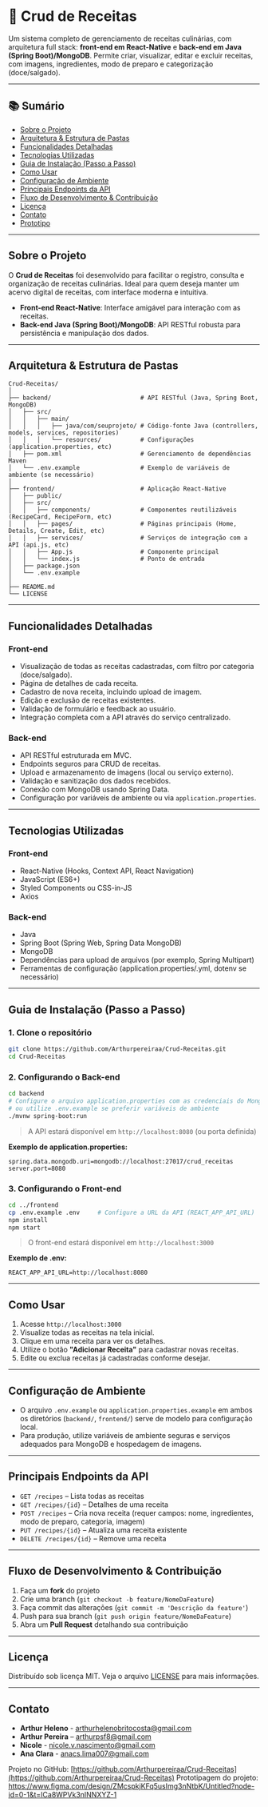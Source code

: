 # 🍳 Crud de Receitas

Um sistema completo de gerenciamento de receitas culinárias, com arquitetura full stack: **front-end em React-Native** e **back-end em Java (Spring Boot)/MongoDB**. Permite criar, visualizar, editar e excluir receitas, com imagens, ingredientes, modo de preparo e categorização (doce/salgado).

---

## 📚 Sumário

- [Sobre o Projeto](#sobre-o-projeto)
- [Arquitetura & Estrutura de Pastas](#arquitetura--estrutura-de-pastas)
- [Funcionalidades Detalhadas](#funcionalidades-detalhadas)
- [Tecnologias Utilizadas](#tecnologias-utilizadas)
- [Guia de Instalação (Passo a Passo)](#guia-de-instalação-passo-a-passo)
- [Como Usar](#como-usar)
- [Configuração de Ambiente](#configuração-de-ambiente)
- [Principais Endpoints da API](#principais-endpoints-da-api)
- [Fluxo de Desenvolvimento & Contribuição](#fluxo-de-desenvolvimento--contribuição)
- [Licença](#licença)
- [Contato](#contato)
- [Prototipo](#prototipo)

---

## Sobre o Projeto

O **Crud de Receitas** foi desenvolvido para facilitar o registro, consulta e organização de receitas culinárias. Ideal para quem deseja manter um acervo digital de receitas, com interface moderna e intuitiva.

- **Front-end React-Native**: Interface amigável para interação com as receitas.
- **Back-end Java (Spring Boot)/MongoDB**: API RESTful robusta para persistência e manipulação dos dados.

---

## Arquitetura & Estrutura de Pastas

```text
Crud-Receitas/
│
├── backend/                         # API RESTful (Java, Spring Boot, MongoDB)
│   ├── src/
│   │   ├── main/
│   │   │   ├── java/com/seuprojeto/ # Código-fonte Java (controllers, models, services, repositories)
│   │   │   └── resources/           # Configurações (application.properties, etc)
│   ├── pom.xml                      # Gerenciamento de dependências Maven
│   └── .env.example                 # Exemplo de variáveis de ambiente (se necessário)
│
├── frontend/                        # Aplicação React-Native
│   ├── public/
│   ├── src/
│   │   ├── components/              # Componentes reutilizáveis (RecipeCard, RecipeForm, etc)
│   │   ├── pages/                   # Páginas principais (Home, Details, Create, Edit, etc)
│   │   ├── services/                # Serviços de integração com a API (api.js, etc)
│   │   ├── App.js                   # Componente principal
│   │   └── index.js                 # Ponto de entrada
│   ├── package.json
│   └── .env.example
│
├── README.md
└── LICENSE
```

---

## Funcionalidades Detalhadas

### Front-end

- Visualização de todas as receitas cadastradas, com filtro por categoria (doce/salgado).
- Página de detalhes de cada receita.
- Cadastro de nova receita, incluindo upload de imagem.
- Edição e exclusão de receitas existentes.
- Validação de formulário e feedback ao usuário.
- Integração completa com a API através do serviço centralizado.

### Back-end

- API RESTful estruturada em MVC.
- Endpoints seguros para CRUD de receitas.
- Upload e armazenamento de imagens (local ou serviço externo).
- Validação e sanitização dos dados recebidos.
- Conexão com MongoDB usando Spring Data.
- Configuração por variáveis de ambiente ou via `application.properties`.

---

## Tecnologias Utilizadas

### Front-end

- React-Native (Hooks, Context API, React Navigation)
- JavaScript (ES6+)
- Styled Components ou CSS-in-JS
- Axios

### Back-end

- Java
- Spring Boot (Spring Web, Spring Data MongoDB)
- MongoDB
- Dependências para upload de arquivos (por exemplo, Spring Multipart)
- Ferramentas de configuração (application.properties/.yml, dotenv se necessário)

---

## Guia de Instalação (Passo a Passo)

### 1. Clone o repositório

```bash
git clone https://github.com/Arthurpereiraa/Crud-Receitas.git
cd Crud-Receitas
```

### 2. Configurando o Back-end

```bash
cd backend
# Configure o arquivo application.properties com as credenciais do MongoDB e porta desejada
# ou utilize .env.example se preferir variáveis de ambiente
./mvnw spring-boot:run
```
> A API estará disponível em `http://localhost:8080` (ou porta definida)

**Exemplo de application.properties:**
```
spring.data.mongodb.uri=mongodb://localhost:27017/crud_receitas
server.port=8080
```

### 3. Configurando o Front-end

```bash
cd ../frontend
cp .env.example .env     # Configure a URL da API (REACT_APP_API_URL)
npm install
npm start
```
> O front-end estará disponível em `http://localhost:3000`

**Exemplo de .env:**
```
REACT_APP_API_URL=http://localhost:8080
```

---

## Como Usar

1. Acesse `http://localhost:3000`
2. Visualize todas as receitas na tela inicial.
3. Clique em uma receita para ver os detalhes.
4. Utilize o botão **"Adicionar Receita"** para cadastrar novas receitas.
5. Edite ou exclua receitas já cadastradas conforme desejar.

---

## Configuração de Ambiente

- O arquivo `.env.example` ou `application.properties.example` em ambos os diretórios (`backend/`, `frontend/`) serve de modelo para configuração local.
- Para produção, utilize variáveis de ambiente seguras e serviços adequados para MongoDB e hospedagem de imagens.

---

## Principais Endpoints da API

- `GET /recipes` – Lista todas as receitas
- `GET /recipes/{id}` – Detalhes de uma receita
- `POST /recipes` – Cria nova receita (requer campos: nome, ingredientes, modo de preparo, categoria, imagem)
- `PUT /recipes/{id}` – Atualiza uma receita existente
- `DELETE /recipes/{id}` – Remove uma receita

---

## Fluxo de Desenvolvimento & Contribuição

1. Faça um **fork** do projeto
2. Crie uma branch (`git checkout -b feature/NomeDaFeature`)
3. Faça commit das alterações (`git commit -m 'Descrição da feature'`)
4. Push para sua branch (`git push origin feature/NomeDaFeature`)
5. Abra um **Pull Request** detalhando sua contribuição

---

## Licença

Distribuído sob licença MIT. Veja o arquivo [LICENSE](LICENSE) para mais informações.

---

## Contato

- **Arthur Heleno** - arthurhelenobritocosta@gmail.com
- **Arthur Pereira** – arthurpsf8@gmail.com
- **Nicole** - nicole.v.nascimento@gmail.com
- **Ana Clara** - anacs.lima007@gmail.com

Projeto no GitHub: [https://github.com/Arthurpereiraa/Crud-Receitas](https://github.com/Arthurpereiraa/Crud-Receitas)
Prototipagem do projeto: https://www.figma.com/design/ZMcspkjKFq5usImg3nNtbK/Untitled?node-id=0-1&t=ICa8WPVk3nINNXYZ-1
